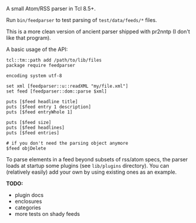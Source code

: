 A small Atom/RSS parser in Tcl 8.5+.

Run `bin/feedparser` to test parsing of `test/data/feeds/*` files.

This is a more clean version of ancient parser shipped with pr2nntp (I
don't like that program).

A basic usage of the API:

	tcl::tm::path add /path/to/lib/files
	package require feedparser
	
	encoding system utf-8

	set xml [feedparser::u::readXML "my/file.xml"]
	set feed [feedparser::dom::parse $xml]

	puts [$feed headline title]
	puts [$feed entry 1 description]
	puts [$feed entryWhole 1]

	puts [$feed size]
	puts [$feed headlines]
	puts [$feed entries]

	# if you don't need the parsing object anymore
	$feed objDelete

To parse elements in a feed beyond subsets of rss/atom specs, the parser
loads at startup some plugins (see `lib/plugins` directory). You can
(relatively easily) add your own by using existing ones as an example.


__TODO:__

* plugin docs
* enclosures 
* categories
* more tests on shady feeds
